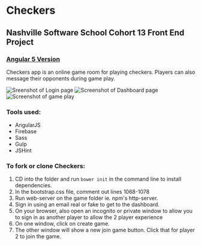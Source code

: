 # Checkers
## Nashville Software School Cohort 13 Front End Project
### [Angular 5 Version](https://github.com/hannahhall/checkers)

Checkers app is an online game room for playing checkers. Players can also message their opponents during game play. 

![Sreenshot of Login page](https://raw.githubusercontent.com/hannahhall/checkers/master/game/img/login.png)
![Screenshot of Dashboard page](https://raw.githubusercontent.com/hannahhall/checkers/master/game/img/dashboard.png)
![Screenshot of game play](https://raw.githubusercontent.com/hannahhall/checkers/master/game/img/gameplay.png)

### Tools used: 
* AngularJS
* Firebase
* Sass
* Gulp
* JSHint

### To fork or clone Checkers:
1. CD into the folder and run ```bower init``` in the command line to install dependencies.
2. In the bootstrap.css file, comment out lines 1068-1078
2. Run web-server on the game folder ie. npm's http-server.
4. Sign in using an email real or fake to get to the dashboard.
5. On your browser, also open an incognito or private window to allow you to sign in as another player to allow the 2 player experience
6. On one window, click on create game. 
7. The other window will show a new join game button. Click that for player 2 to join the game.
